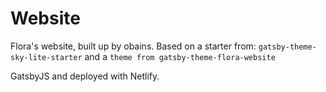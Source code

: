 # Website

Flora's website, built up by obains. Based on a starter from:  `gatsby-theme-sky-lite-starter` and a `theme from gatsby-theme-flora-website`

GatsbyJS and deployed with Netlify.

```

